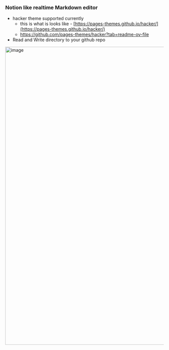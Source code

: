 ### Notion like realtime Markdown editor
- hacker theme supported currently
    - this is what is looks like - [https://pages-themes.github.io/hacker/](https://pages-themes.github.io/hacker/)
    - https://github.com/pages-themes/hacker?tab=readme-ov-file
- Read and Write directory to your github repo

<img width="1721" height="948" alt="image" src="https://github.com/user-attachments/assets/4c5e9a71-238b-4073-8710-b9cdf5a3447a" />

